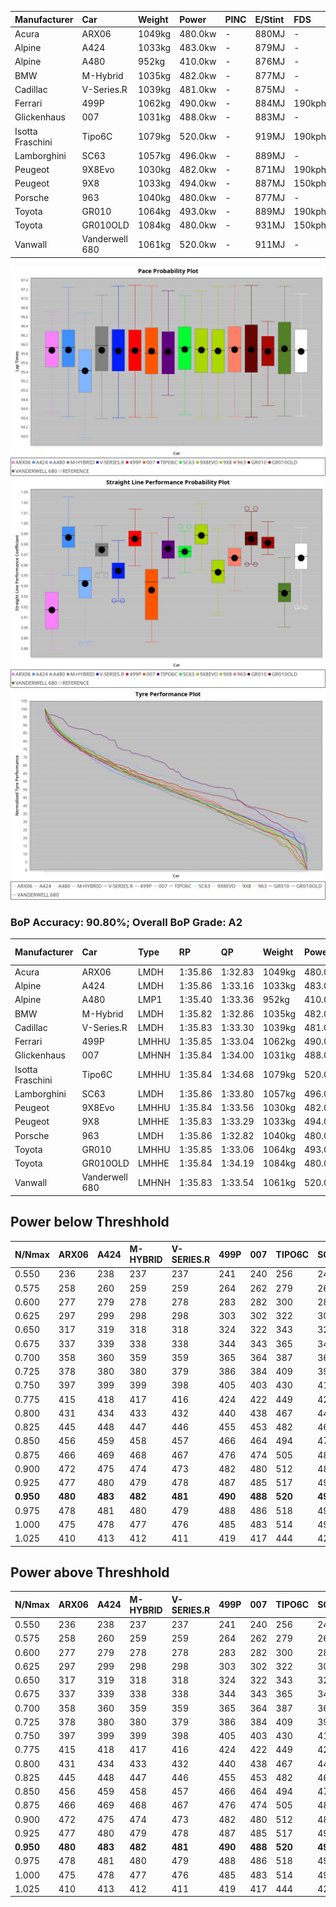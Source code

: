 | Manufacturer     | Car            | Weight | Power   | PINC    | E/Stint | FDS     |
|:-|:-|:-|:-|:-|:-|:-|
| Acura            | ARX06          | 1049kg | 480.0kw |    -    | 880MJ   |    -    |
| Alpine           | A424           | 1033kg | 483.0kw |    -    | 879MJ   |    -    |
| Alpine           | A480           | 952kg  | 410.0kw |    -    | 876MJ   |    -    |
| BMW              | M-Hybrid       | 1035kg | 482.0kw |    -    | 877MJ   |    -    |
| Cadillac         | V-Series.R     | 1039kg | 481.0kw |    -    | 875MJ   |    -    |
| Ferrari          | 499P           | 1062kg | 490.0kw |    -    | 884MJ   | 190kph  |
| Glickenhaus      | 007            | 1031kg | 488.0kw |    -    | 883MJ   |    -    |
| Isotta Fraschini | Tipo6C         | 1079kg | 520.0kw |    -    | 919MJ   | 190kph  |
| Lamborghini      | SC63           | 1057kg | 496.0kw |    -    | 889MJ   |    -    |
| Peugeot          | 9X8Evo         | 1030kg | 482.0kw |    -    | 871MJ   | 190kph  |
| Peugeot          | 9X8            | 1033kg | 494.0kw |    -    | 887MJ   | 150kph  |
| Porsche          | 963            | 1040kg | 480.0kw |    -    | 877MJ   |    -    |
| Toyota           | GR010          | 1064kg | 493.0kw |    -    | 889MJ   | 190kph  |
| Toyota           | GR010OLD       | 1084kg | 480.0kw |    -    | 931MJ   | 150kph  |
| Vanwall          | Vanderwell 680 | 1061kg | 520.0kw |    -    | 911MJ   |    -    |

![PACECHART](./IMG/AUTO.png)
![STRAIGHTLINEPERFORMANCECHART](./IMG/AUTO_sp.png)
![TYREPERFORMANCECHART](./IMG/AUTO_tw.png)

### BoP Accuracy: 90.80%; Overall BoP Grade: A2
| Manufacturer     | Car            | Type  | RP      | QP      | Weight | Power¹  | Threshhold | PINC    | Power²   | E/Stint | AVG Vmax  | FDS     | RDLC | L/Stint | BOP-Grade | Model Accuracy | Model Points | Match%  | SimDiff |
|:-|:-|:-|:-|:-|:-|:-|:-|:-|:-|:-|:-|:-|:-|:-|:-|:-|:-|:-|:-|
| Acura            | ARX06          | LMDH  | 1:35.86 | 1:32.83 | 1049kg | 480.0kw | 0.0kph     |    -    | 480.00kw |  880MJ  | 290.71kph |    -    | 1.02 | 40      | +B2       | 100.00%        | 996          | 80.71%  | #       |
| Alpine           | A424           | LMDH  | 1:35.86 | 1:33.16 | 1033kg | 483.0kw | 0.0kph     |    -    | 483.00kw |  879MJ  | 302.70kph |    -    | 1.02 | 40      | ~A1       | 99.61%         | 762          | 96.76%  | #       |
| Alpine           | A480           | LMP1  | 1:35.40 | 1:33.36 |  952kg | 410.0kw | 0.0kph     |    -    | 410.00kw |  876MJ  | 292.60kph |    -    | 0.98 | 37      | -C1       | 100.00%        | 1173         | 75.85%  | ±0.54s  |
| BMW              | M-Hybrid       | LMDH  | 1:35.82 | 1:32.86 | 1035kg | 482.0kw | 0.0kph     |    -    | 482.00kw |  877MJ  | 300.51kph |    -    | 1.02 | 40      | ~A1       | 100.00%        | 1826         | 99.45%  | #       |
| Cadillac         | V-Series.R     | LMDH  | 1:35.83 | 1:33.30 | 1039kg | 481.0kw | 0.0kph     |    -    | 481.00kw |  875MJ  | 297.12kph |    -    | 1.02 | 40      | ~A1       | 99.00%         | 3184         | 100.00% | ±0.03s  |
| Ferrari          | 499P           | LMHHU | 1:35.85 | 1:33.04 | 1062kg | 490.0kw | 0.0kph     |    -    | 490.00kw |  884MJ  | 301.70kph | 190kph  | 1.02 | 40      | ~A1       | 98.07%         | 3550         | 100.00% | ±0.47s  |
| Glickenhaus      | 007            | LMHNH | 1:35.84 | 1:34.00 | 1031kg | 488.0kw | 0.0kph     |    -    | 488.00kw |  883MJ  | 295.52kph |    -    | 0.97 | 40      | ~A1       | 94.48%         | 2311         | 97.93%  | ±1.09s  |
| Isotta Fraschini | Tipo6C         | LMHHU | 1:35.84 | 1:34.68 | 1079kg | 520.0kw | 0.0kph     |    -    | 520.00kw |  919MJ  | 302.76kph | 190kph  | 1.02 | 40      | +D2       | 96.81%         | 91           | 64.61%  | #       |
| Lamborghini      | SC63           | LMDH  | 1:35.86 | 1:33.80 | 1057kg | 496.0kw | 0.0kph     |    -    | 496.00kw |  889MJ  | 300.42kph |    -    | 1.02 | 40      | ~A1       | 100.00%        | 529          | 98.57%  | #       |
| Peugeot          | 9X8Evo         | LMHHU | 1:35.84 | 1:33.56 | 1030kg | 482.0kw | 0.0kph     |    -    | 482.00kw |  871MJ  | 303.04kph | 190kph  | 1.03 | 40      | +A2       | 99.21%         | 377          | 93.37%  | #       |
| Peugeot          | 9X8            | LMHHE | 1:35.83 | 1:33.29 | 1033kg | 494.0kw | 0.0kph     |    -    | 494.00kw |  887MJ  | 298.67kph | 150kph  | 1.03 | 40      | ~A1       | 99.52%         | 4561         | 100.00% | ±0.93s  |
| Porsche          | 963            | LMDH  | 1:35.86 | 1:32.82 | 1040kg | 480.0kw | 0.0kph     |    -    | 480.00kw |  877MJ  | 298.96kph |    -    | 1.02 | 40      | ~A1       | 99.96%         | 10176        | 100.00% | ±0.33s  |
| Toyota           | GR010          | LMHHU | 1:35.85 | 1:33.06 | 1064kg | 493.0kw | 0.0kph     |    -    | 493.00kw |  889MJ  | 301.72kph | 190kph  | 1.02 | 40      | ~A1       | 99.95%         | 5509         | 100.00% | ±1.08s  |
| Toyota           | GR010OLD       | LMHHE | 1:35.84 | 1:34.19 | 1084kg | 480.0kw | 0.0kph     |    -    | 480.00kw |  931MJ  | 298.99kph | 150kph  | 1.00 | 40      | +E2       | 100.00%        | 351          | 54.73%  | ±0.01s  |
| Vanwall          | Vanderwell 680 | LMHNH | 1:35.83 | 1:33.54 | 1061kg | 520.0kw | 0.0kph     |    -    | 520.00kw |  911MJ  | 296.91kph |    -    | 0.98 | 40      | ~A1       | 99.23%         | 387          | 100.00% | ±0.25s  |

## Power below Threshhold
| N/Nmax    | ARX06   | A424    | M-HYBRID | V-SERIES.R | 499P    | 007     | TIPO6C  | SC63    | 9X8EVO  | 9X8     | 963     | GR010   | GR010OLD | VANDERWELL 680 | ​     | RPM      | A480    |
|:-|:-|:-|:-|:-|:-|:-|:-|:-|:-|:-|:-|:-|:-|:-|:-|:-|:-|
|  0.550    |  236    |  238    |  237     |  237       |  241    |  240    |  256    |  244    |  237    |  243    |  236    |  243    |  236     |  256           |  ​    |   --     |   -     |
|  0.575    |  258    |  260    |  259     |  259       |  264    |  262    |  279    |  267    |  259    |  266    |  258    |  265    |  258     |  279           |  ​    |   --     |   -     |
|  0.600    |  277    |  279    |  278     |  278       |  283    |  282    |  300    |  287    |  278    |  285    |  277    |  285    |  277     |  300           |  ​    |   --     |   -     |
|  0.625    |  297    |  299    |  298     |  298       |  303    |  302    |  322    |  307    |  298    |  305    |  297    |  305    |  297     |  322           |  ​    |   --     |   -     |
|  0.650    |  317    |  319    |  318     |  318       |  324    |  322    |  343    |  327    |  318    |  326    |  317    |  325    |  317     |  343           |  ​    |   --     |   -     |
|  0.675    |  337    |  339    |  338     |  338       |  344    |  343    |  365    |  348    |  338    |  347    |  337    |  346    |  337     |  365           |  ​    |   --     |   -     |
|  0.700    |  358    |  360    |  359     |  359       |  365    |  364    |  387    |  369    |  359    |  368    |  358    |  367    |  358     |  387           |  ​    |   --     |   -     |
|  0.725    |  378    |  380    |  380     |  379       |  386    |  384    |  409    |  390    |  380    |  389    |  378    |  388    |  378     |  409           |  ​    |   --     |   -     |
|  0.750    |  397    |  399    |  399     |  398       |  405    |  403    |  430    |  410    |  399    |  408    |  397    |  407    |  397     |  430           |  ​    |   --     |   -     |
|  0.775    |  415    |  418    |  417     |  416       |  424    |  422    |  449    |  429    |  417    |  427    |  415    |  426    |  415     |  449           |  ​    |  5000    |  241    |
|  0.800    |  431    |  434    |  433     |  432       |  440    |  438    |  467    |  445    |  433    |  444    |  431    |  443    |  431     |  467           |  ​    |  5500    |  284    |
|  0.825    |  445    |  448    |  447     |  446       |  455    |  453    |  482    |  460    |  447    |  458    |  445    |  457    |  445     |  482           |  ​    |  6000    |  318    |
|  0.850    |  456    |  459    |  458     |  457       |  466    |  464    |  494    |  471    |  458    |  469    |  456    |  468    |  456     |  494           |  ​    |  6500    |  359    |
|  0.875    |  466    |  469    |  468     |  467       |  476    |  474    |  505    |  481    |  468    |  479    |  466    |  478    |  466     |  505           |  ​    |  7000    |  401    |
|  0.900    |  472    |  475    |  474     |  473       |  482    |  480    |  512    |  488    |  474    |  486    |  472    |  485    |  472     |  512           |  ​    |  7500    |  411    |
|  0.925    |  477    |  480    |  479     |  478       |  487    |  485    |  517    |  493    |  479    |  491    |  477    |  490    |  477     |  517           |  ​    |  8000    |  407    |
| **0.950** | **480** | **483** | **482**  | **481**    | **490** | **488** | **520** | **496** | **482** | **494** | **480** | **493** | **480**  | **520**        | **​** | **8500** | **410** |
|  0.975    |  478    |  481    |  480     |  479       |  488    |  486    |  518    |  494    |  480    |  492    |  478    |  491    |  478     |  518           |  ​    |  9000    |  205    |
|  1.000    |  475    |  478    |  477     |  476       |  485    |  483    |  514    |  491    |  477    |  489    |  475    |  488    |  475     |  514           |  ​    |   --     |   -     |
|  1.025    |  410    |  413    |  412     |  411       |  419    |  417    |  444    |  424    |  412    |  422    |  410    |  421    |  410     |  444           |  ​    |   --     |   -     |

## Power above Threshhold
| N/Nmax    | ARX06   | A424    | M-HYBRID | V-SERIES.R | 499P    | 007     | TIPO6C  | SC63    | 9X8EVO  | 9X8     | 963     | GR010   | GR010OLD | VANDERWELL 680 | ​     | RPM      | A480    |
|:-|:-|:-|:-|:-|:-|:-|:-|:-|:-|:-|:-|:-|:-|:-|:-|:-|:-|
|  0.550    |  236    |  238    |  237     |  237       |  241    |  240    |  256    |  244    |  237    |  243    |  236    |  243    |  236     |  256           |  ​    |   --     |   -     |
|  0.575    |  258    |  260    |  259     |  259       |  264    |  262    |  279    |  267    |  259    |  266    |  258    |  265    |  258     |  279           |  ​    |   --     |   -     |
|  0.600    |  277    |  279    |  278     |  278       |  283    |  282    |  300    |  287    |  278    |  285    |  277    |  285    |  277     |  300           |  ​    |   --     |   -     |
|  0.625    |  297    |  299    |  298     |  298       |  303    |  302    |  322    |  307    |  298    |  305    |  297    |  305    |  297     |  322           |  ​    |   --     |   -     |
|  0.650    |  317    |  319    |  318     |  318       |  324    |  322    |  343    |  327    |  318    |  326    |  317    |  325    |  317     |  343           |  ​    |   --     |   -     |
|  0.675    |  337    |  339    |  338     |  338       |  344    |  343    |  365    |  348    |  338    |  347    |  337    |  346    |  337     |  365           |  ​    |   --     |   -     |
|  0.700    |  358    |  360    |  359     |  359       |  365    |  364    |  387    |  369    |  359    |  368    |  358    |  367    |  358     |  387           |  ​    |   --     |   -     |
|  0.725    |  378    |  380    |  380     |  379       |  386    |  384    |  409    |  390    |  380    |  389    |  378    |  388    |  378     |  409           |  ​    |   --     |   -     |
|  0.750    |  397    |  399    |  399     |  398       |  405    |  403    |  430    |  410    |  399    |  408    |  397    |  407    |  397     |  430           |  ​    |   --     |   -     |
|  0.775    |  415    |  418    |  417     |  416       |  424    |  422    |  449    |  429    |  417    |  427    |  415    |  426    |  415     |  449           |  ​    |  5000    |  241    |
|  0.800    |  431    |  434    |  433     |  432       |  440    |  438    |  467    |  445    |  433    |  444    |  431    |  443    |  431     |  467           |  ​    |  5500    |  284    |
|  0.825    |  445    |  448    |  447     |  446       |  455    |  453    |  482    |  460    |  447    |  458    |  445    |  457    |  445     |  482           |  ​    |  6000    |  318    |
|  0.850    |  456    |  459    |  458     |  457       |  466    |  464    |  494    |  471    |  458    |  469    |  456    |  468    |  456     |  494           |  ​    |  6500    |  359    |
|  0.875    |  466    |  469    |  468     |  467       |  476    |  474    |  505    |  481    |  468    |  479    |  466    |  478    |  466     |  505           |  ​    |  7000    |  401    |
|  0.900    |  472    |  475    |  474     |  473       |  482    |  480    |  512    |  488    |  474    |  486    |  472    |  485    |  472     |  512           |  ​    |  7500    |  411    |
|  0.925    |  477    |  480    |  479     |  478       |  487    |  485    |  517    |  493    |  479    |  491    |  477    |  490    |  477     |  517           |  ​    |  8000    |  407    |
| **0.950** | **480** | **483** | **482**  | **481**    | **490** | **488** | **520** | **496** | **482** | **494** | **480** | **493** | **480**  | **520**        | **​** | **8500** | **410** |
|  0.975    |  478    |  481    |  480     |  479       |  488    |  486    |  518    |  494    |  480    |  492    |  478    |  491    |  478     |  518           |  ​    |  9000    |  205    |
|  1.000    |  475    |  478    |  477     |  476       |  485    |  483    |  514    |  491    |  477    |  489    |  475    |  488    |  475     |  514           |  ​    |   --     |   -     |
|  1.025    |  410    |  413    |  412     |  411       |  419    |  417    |  444    |  424    |  412    |  422    |  410    |  421    |  410     |  444           |  ​    |   --     |   -     |
